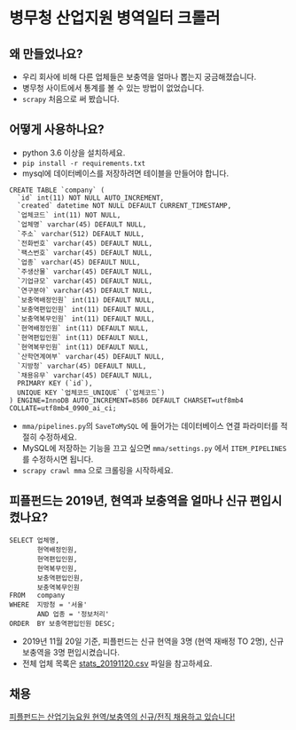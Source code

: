 # 병무청 산업지원 병역일터 크롤러

## 왜 만들었나요?

- 우리 회사에 비해 다른 업체들은 보충역을 얼마나 뽑는지 궁금해졌습니다.
- 병무청 사이트에서 통계를 볼 수 있는 방법이 없었습니다.
- `scrapy` 처음으로 써 봤습니다.

## 어떻게 사용하나요?

- python 3.6 이상을 설치하세요.
- `pip install -r requirements.txt`
- mysql에 데이터베이스를 저장하려면 테이블을 만들어야 합니다.
```mysql
CREATE TABLE `company` (
  `id` int(11) NOT NULL AUTO_INCREMENT,
  `created` datetime NOT NULL DEFAULT CURRENT_TIMESTAMP,
  `업체코드` int(11) NOT NULL,
  `업체명` varchar(45) DEFAULT NULL,
  `주소` varchar(512) DEFAULT NULL,
  `전화번호` varchar(45) DEFAULT NULL,
  `팩스번호` varchar(45) DEFAULT NULL,
  `업종` varchar(45) DEFAULT NULL,
  `주생산물` varchar(45) DEFAULT NULL,
  `기업규모` varchar(45) DEFAULT NULL,
  `연구분야` varchar(45) DEFAULT NULL,
  `보충역배정인원` int(11) DEFAULT NULL,
  `보충역편입인원` int(11) DEFAULT NULL,
  `보충역복무인원` int(11) DEFAULT NULL,
  `현역배정인원` int(11) DEFAULT NULL,
  `현역편입인원` int(11) DEFAULT NULL,
  `현역복무인원` int(11) DEFAULT NULL,
  `산학연계여부` varchar(45) DEFAULT NULL,
  `지방청` varchar(45) DEFAULT NULL,
  `채용유무` varchar(45) DEFAULT NULL,
  PRIMARY KEY (`id`),
  UNIQUE KEY `업체코드_UNIQUE` (`업체코드`)
) ENGINE=InnoDB AUTO_INCREMENT=8586 DEFAULT CHARSET=utf8mb4 COLLATE=utf8mb4_0900_ai_ci;
```
- `mma/pipelines.py`의 `SaveToMySQL` 에 들어가는 데이터베이스 연결 파라미터를 적절히 수정하세요.
- MySQL에 저장하는 기능을 끄고 싶으면 `mma/settings.py` 에서 `ITEM_PIPELINES` 를 수정하시면 됩니다.
- `scrapy crawl mma` 으로 크롤링을 시작하세요.

## 피플펀드는 2019년, 현역과 보충역을 얼마나 신규 편입시켰나요?

```mysql
SELECT 업체명,
       현역배정인원,
       현역편입인원,
       현역복무인원,
       보충역편입인원,
       보충역복무인원
FROM   company
WHERE  지방청 = '서울'
       AND 업종 = '정보처리'
ORDER  BY 보충역편입인원 DESC; 
```

- 2019년 11월 20일 기준, 피플펀드는 신규 현역을 3명 (현역 재배정 TO 2명), 신규 보충역을 3명 편입시켰습니다.
- 전체 업체 목록은 [stats_20191120.csv](stats_20191120.csv) 파일을 참고하세요.

## 채용

[피플펀드는 산업기능요원 현역/보충역의 신규/전직 채용하고 있습니다!](https://github.com/peoplefund-tech/careers/blob/master/README.md)
